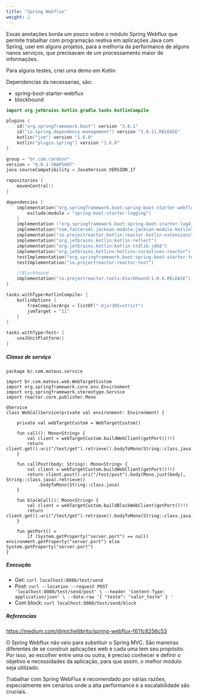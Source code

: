 ```yaml
---
title: "Spring Webflux"
weight: 2
---
```



Essas anotações borda um pouco sobre o módulo Spring Webflux que permite trabalhar com programação reativa em aplicações Java com Spring, usei em alguns projetos, para a melhoria da performance de alguns nanos serviços, que precisavam de um processamento maior de informações.

Para alguns testes, criei uma demo em Kotlin

Dependencias da necessarias, são:

- spring-boot-starter-webflux
- blockhound

```.gradle.kts
import org.jetbrains.kotlin.gradle.tasks.KotlinCompile

plugins {
    id("org.springframework.boot") version "2.6.1"
    id("io.spring.dependency-management") version "1.0.11.RELEASE"
    kotlin("jvm") version "1.6.0"
    kotlin("plugin.spring") version "1.6.0"
}

group = "br.com.cardoso"
version = "0.0.1-SNAPSHOT"
java.sourceCompatibility = JavaVersion.VERSION_17

repositories {
    mavenCentral()
}

dependencies {
    implementation("org.springframework.boot:spring-boot-starter-webflux"){
        exclude(module = "spring-boot-starter-logging")
    }
    implementation ("org.springframework.boot:spring-boot-starter-log4j2")
    implementation("com.fasterxml.jackson.module:jackson-module-kotlin")
    implementation("io.projectreactor.kotlin:reactor-kotlin-extensions")
    implementation("org.jetbrains.kotlin:kotlin-reflect")
    implementation("org.jetbrains.kotlin:kotlin-stdlib-jdk8")
    implementation("org.jetbrains.kotlinx:kotlinx-coroutines-reactor")
    testImplementation("org.springframework.boot:spring-boot-starter-test")
    testImplementation("io.projectreactor:reactor-test")

    //Blockhound
    implementation("io.projectreactor.tools:blockhound:1.0.6.RELEASE")
}

tasks.withType<KotlinCompile> {
    kotlinOptions {
        freeCompilerArgs = listOf("-Xjsr305=strict")
        jvmTarget = "11"
    }
}

tasks.withType<Test> {
    useJUnitPlatform()
}
```

##### Classe de serviço

```.Kotlin
package br.com.mateus.service

import br.com.mateus.web.WebTargetCustom
import org.springframework.core.env.Environment
import org.springframework.stereotype.Service
import reactor.core.publisher.Mono

@Service
class WebCallService(private val environment: Environment) {

    private val webTargetCustom = WebTargetCustom()

    fun call(): Mono<String> {
        val client = webTargetCustom.buildWebClient(getPort()!!)
        return client.get().uri("/test/get").retrieve().bodyToMono(String::class.java)
    }

    fun callPost(body: String): Mono<String> {
        val client = webTargetCustom.buildWebClient(getPort()!!)
        return client.post().uri("/test/post").body(Mono.just(body), String::class.java).retrieve()
            .bodyToMono(String::class.java)
    }

    fun blockCall(): Mono<String> {
        val client = webTargetCustom.buildBlockWebClient(getPort()!!)
        return client.get().uri("/test/get").retrieve().bodyToMono(String::class.java)
    }

    fun getPort() =
        if (System.getProperty("server.port") == null) environment.getProperty("server.port") else System.getProperty("server.port")
}
```


##### Execução

- Get: `curl localhost:8080/test/send`
- Post: `curl --location --request POST 'localhost:8080/test/send/post' \
        --header 'Content-Type: application/json' \
        --data-raw '{
          "teste": "valor_teste"
        }
        '`
- Com block: `curl localhost:8080/test/send/block`


##### Referencias
https://medium.com/@michellibrito/spring-webflux-f611c8256c53

O Spring Webflux não veio para substituir o Spring MVC. São maneiras diferentes de se construir aplicações web e cada uma tem seu propósito. Por isso, ao escolher entre uma ou outra, é preciso conhecer e definir o objetivo e necessidades da aplicação, para que assim, o melhor módulo seja utilizado.

Trabalhar com Spring WebFlux é recomendado por várias razões, especialmente em cenários onde a alta performance e a escalabilidade são cruciais.
